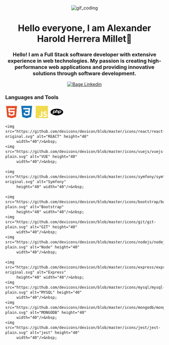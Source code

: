 
<div id="header" align="center">
    <img src="https://media.giphy.com/media/RbDKaczqWovIugyJmW/giphy.gif" alt="gif_coding" width="200" height="200"/>
    <h1>Hello everyone, I am Alexander Harold Herrera Millet👋 </h1>
    <h3>Hello! I am a Full Stack software developer with extensive experience in web technologies.
        My passion is creating high-performance web applications and providing innovative solutions through software
        development.</h3>
</div>
<div id="badges" align="center">
    <a href="https://www.linkedin.com/in/alexander-herrera-millet-8127b81b9/">
        <img src="https://img.shields.io/badge/Linkedin-Alexander%20Herrera%20Millet-blue?logo=Linkedin&logoColor=blue&link=https%3A%2F%2Fwww.linkedin.com%2Fin%2Falexander-herrera-millet-8127b81b9%2F" alt="Bage Linkedin">
    </a>
</div>

<div id="tools" align="left">
    <h3>Languages and Tools</h3>
    <img src="https://github.com/devicons/devicon/blob/master/icons/html5/html5-plain.svg" alt="HTML" height="40"
         width="40"/>&nbsp;
    <img src="https://github.com/devicons/devicon/blob/master/icons/css3/css3-plain.svg" alt="CSS" height="40"
         width="40"/>&nbsp;
    <img src="https://github.com/devicons/devicon/blob/master/icons/javascript/javascript-plain.svg" alt="JAVASCRIPT"
         height="40" width="40"/>&nbsp;
    <img src="https://github.com/devicons/devicon/blob/master/icons/php/php-plain.svg" alt="PHP" height="40"
         width="40"/>&nbsp;

    <img src="https://github.com/devicons/devicon/blob/master/icons/react/react-original.svg" alt="REACT" height="40"
         width="40"/>&nbsp;
    <img src="https://github.com/devicons/devicon/blob/master/icons/vuejs/vuejs-plain.svg" alt="VUE" height="40"
         width="40"/>&nbsp;

    <img src="https://github.com/devicons/devicon/blob/master/icons/symfony/symfony-original.svg" alt="Symfony"
         height="40" width="40"/>&nbsp;

    <img src="https://github.com/devicons/devicon/blob/master/icons/bootstrap/bootstrap-plain.svg" alt="Bootstrap"
         height="40" width="40"/>&nbsp;
    <img src="https://github.com/devicons/devicon/blob/master/icons/git/git-plain.svg" alt="GIT" height="40"
         width="40"/>&nbsp;
    <img src="https://github.com/devicons/devicon/blob/master/icons/nodejs/nodejs-plain.svg" alt="Node" height="40"
         width="40"/>&nbsp;

    <img src="https://github.com/devicons/devicon/blob/master/icons/express/express-original.svg" alt="Express"
         height="40" width="40"/>&nbsp;
    <img src="https://github.com/devicons/devicon/blob/master/icons/mysql/mysql-plain.svg" alt="MYSQL" height="40"
         width="40"/>&nbsp;
    <img src="https://github.com/devicons/devicon/blob/master/icons/mongodb/mongodb-plain.svg" alt="MONGODB" height="40"
         width="40"/>&nbsp;
    <img src="https://github.com/devicons/devicon/blob/master/icons/jest/jest-plain.svg" alt="jest" height="40"
         width="40"/>&nbsp;


</div>
<!--
**Alex900930/Alex900930** is a ✨ _special_ ✨ repository because its `README.md` (this file) appears on your GitHub profile.

Here are some ideas to get you started:

- 🔭 I’m currently working on ...
- 🌱 I’m currently learning ...
- 👯 I’m looking to collaborate on ...
- 🤔 I’m looking for help with ...
- 💬 Ask me about ...
- 📫 How to reach me: ...
- 😄 Pronouns: ...
- ⚡ Fun fact: ...
-->

